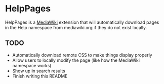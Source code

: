 # HelpPages

HelpPages is a [MediaWiki](https://www.mediawiki.org) extension that will automatically download pages in the Help namespace from mediawiki.org if they do not exist locally.

## TODO
* Automatically download remote CSS to make things display properly
* Allow users to locally modify the page (like how the MediaWiki namespace works)
* Show up in search results
* Finish writing this README

